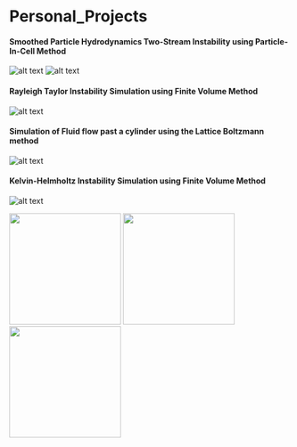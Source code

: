# Personal_Projects
#### Smoothed Particle Hydrodynamics                                                       Two-Stream Instability using Particle-In-Cell Method
![alt text](https://miro.medium.com/max/320/1*d0RAp8KRyWMwc8A33SS0yw.gif)  ![alt text](https://github.com/piyuSH1501/Personal_Projects/blob/main/TLI.gif)


#### Rayleigh Taylor Instability Simulation using Finite Volume Method
![alt text](https://miro.medium.com/max/300/1*zPAyZlHYo6EKTVInWArozQ.gif)

#### Simulation of Fluid flow past a cylinder using the Lattice Boltzmann method
![alt text](https://miro.medium.com/max/600/1*wqcb10sKNKP_B_ihsfS8Tw.gif)

#### Kelvin-Helmholtz Instability Simulation using Finite Volume Method
![alt text](https://miro.medium.com/max/600/1*uBfucTc3EbDSJZsDwPIVNA.gif)

<p float="center">
  <img src="https://miro.medium.com/max/600/1*uBfucTc3EbDSJZsDwPIVNA.gif" width="200" />
  <img src="https://miro.medium.com/max/600/1*uBfucTc3EbDSJZsDwPIVNA.gif" width="200" /> 
  <img src="https://miro.medium.com/max/600/1*uBfucTc3EbDSJZsDwPIVNA.gif" width="200" />
</p>


